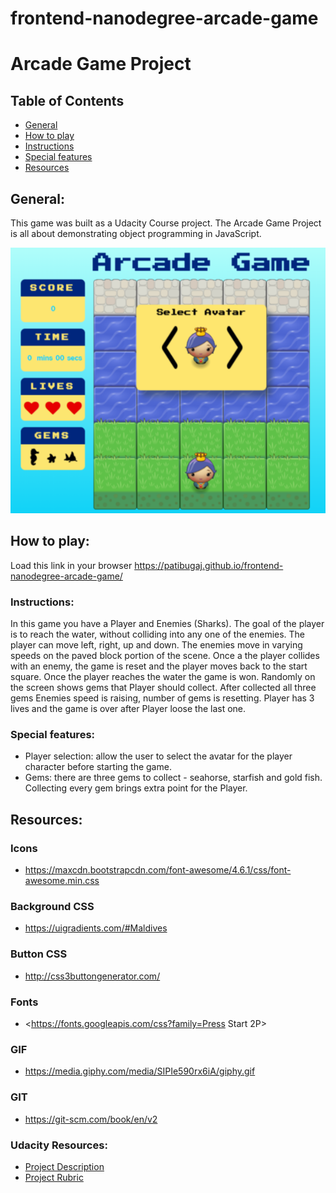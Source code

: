 frontend-nanodegree-arcade-game
===============================

# Arcade Game Project

## Table of Contents

* [General](#general)
* [How to play](#how-to-play)
* [Instructions](#instructions)
* [Special features](#special-features)
* [Resources](#resources)

## General:

This game was built as a Udacity Course project. The Arcade Game Project is all about demonstrating object programming in JavaScript.

![Game Screen](images/screengame.png "screen")

## How to play:

Load this link in your browser https://patibugaj.github.io/frontend-nanodegree-arcade-game/

### Instructions:

In this game you have a Player and Enemies (Sharks). The goal of the player is to reach the water, without colliding into any one of the enemies. The player can move left, right, up and down. The enemies move in varying speeds on the paved block portion of the scene. Once a the player collides with an enemy, the game is reset and the player moves back to the start square. Once the player reaches the water the game is won.
Randomly on the screen shows gems that Player should collect. After collected all three gems Enemies speed is raising, number of gems is resetting.
Player has 3 lives and the game is over after Player loose the last one.

### Special features:

- Player selection: allow the user to select the avatar for the player character before starting the game.
- Gems: there are three gems to collect - seahorse, starfish and gold fish. Collecting every gem brings extra point for the Player.

## Resources:

### Icons

- <https://maxcdn.bootstrapcdn.com/font-awesome/4.6.1/css/font-awesome.min.css>

### Background CSS

- <https://uigradients.com/#Maldives>

### Button CSS

- <http://css3buttongenerator.com/>

### Fonts

- <https://fonts.googleapis.com/css?family=Press Start 2P>

### GIF

- <https://media.giphy.com/media/SIPIe590rx6iA/giphy.gif>

### GIT

- <https://git-scm.com/book/en/v2>

### Udacity Resources:

- [Project Description](https://docs.google.com/document/d/1v01aScPjSWCCWQLIpFqvg3-vXLH2e8_SZQKC8jNO0Dc/pub?embedded=true)
- [Project Rubric](https://review.udacity.com/#!/projects/2696458597/rubric)
